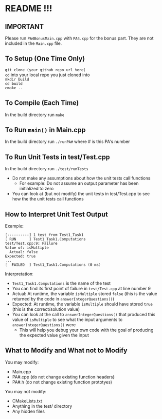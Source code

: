 # README !!!
## IMPORTANT
Please run `PA4BonusMain.cpp` with `PA4.cpp` for the bonus part. They are not included in the `Main.cpp` file.

## To Setup (One Time Only)
`git clone (your github repo url here)`  
`cd` into your local repo you just cloned into  
`mkdir build`  
`cd build`  
`cmake ..`

## To Compile (Each Time)
In the build directory run `make`

## To Run `main()` in Main.cpp
In the build directory run `./runPA#` where # is this PA's number

## To Run Unit Tests in test/Test.cpp
In the build directory run `./test/runTests`
* Do not make any assumptions about how the unit tests call functions
    * For example: Do not assume an output parameter has been initialized to zero
* You can look at (but not modify) the unit tests in test/Test.cpp to see how the the unit tests call functions

## How to Interpret Unit Test Output
Example:  
```
[----------] 1 test from Test1_Task1
[ RUN      ] Test1_Task1.Computations
test/Test.cpp:9: Failure
Value of: isMultiple
  Actual: false
Expected: true
...
[  FAILED  ] Test1_Task1.Computations (0 ms)
```   
Interpretation:
* `Test1_Task1.Computations` is the name of the test
* You can find its first point of failure in `test/Test.cpp` at line number 9
* Actual: At runtime, the variable `isMultiple` stored `false` (this is the value returned by the code in `answerIntegerQuestions()`)
* Expected: At runtime, the variable `isMultiple` should have stored `true` (this is the correct/solution value)
* You can look at the call to `answerIntegerQuestions()` that produced this value of `isMultiple` to see what the input arguments to `answerIntegerQuestions()` were
    * This will help you debug your own code with the goal of producing the expected value given the input


## What to Modify and What not to Modify
You may modify:
* Main.cpp
* PA#.cpp (do not change existing function headers)
* PA#.h (do not change existing function prototyes)

You may not modify:
* CMakeLists.txt
* Anything in the test/ directory
* Any hidden files
